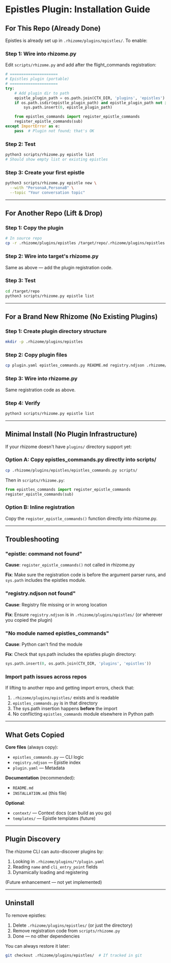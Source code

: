 # Epistles Plugin: Installation Guide

## For This Repo (Already Done)

Epistles is already set up in `.rhizome/plugins/epistles/`. To enable:

### Step 1: Wire into rhizome.py

Edit `scripts/rhizome.py` and add after the flight_commands registration:

```python
# =====================
# Epistles plugin (portable)
# =====================
try:
    # Add plugin dir to path
    epistle_plugin_path = os.path.join(CTX_DIR, 'plugins', 'epistles')
    if os.path.isdir(epistle_plugin_path) and epistle_plugin_path not in sys.path:
        sys.path.insert(0, epistle_plugin_path)

    from epistles_commands import register_epistle_commands
    register_epistle_commands(sub)
except ImportError as e:
    pass  # Plugin not found; that's OK
```

### Step 2: Test

```bash
python3 scripts/rhizome.py epistle list
# Should show empty list or existing epistles
```

### Step 3: Create your first epistle

```bash
python3 scripts/rhizome.py epistle new \
  --with "PersonaA,PersonaB" \
  --topic "Your conversation topic"
```

---

## For Another Repo (Lift & Drop)

### Step 1: Copy the plugin

```bash
# In source repo
cp -r .rhizome/plugins/epistles /target/repo/.rhizome/plugins/epistles
```

### Step 2: Wire into target's rhizome.py

Same as above — add the plugin registration code.

### Step 3: Test

```bash
cd /target/repo
python3 scripts/rhizome.py epistle list
```

---

## For a Brand New Rhizome (No Existing Plugins)

### Step 1: Create plugin directory structure

```bash
mkdir -p .rhizome/plugins/epistles
```

### Step 2: Copy plugin files

```bash
cp plugin.yaml epistles_commands.py README.md registry.ndjson .rhizome/plugins/epistles/
```

### Step 3: Wire into rhizome.py

Same registration code as above.

### Step 4: Verify

```bash
python3 scripts/rhizome.py epistle list
```

---

## Minimal Install (No Plugin Infrastructure)

If your rhizome doesn't have `plugins/` directory support yet:

### Option A: Copy epistles_commands.py directly into scripts/

```bash
cp .rhizome/plugins/epistles/epistles_commands.py scripts/
```

Then in `scripts/rhizome.py`:

```python
from epistles_commands import register_epistle_commands
register_epistle_commands(sub)
```

### Option B: Inline registration

Copy the `register_epistle_commands()` function directly into rhizome.py.

---

## Troubleshooting

### "epistle: command not found"

**Cause**: `register_epistle_commands()` not called in rhizome.py

**Fix**: Make sure the registration code is before the argument parser runs, and `sys.path` includes the epistles module.

### "registry.ndjson not found"

**Cause**: Registry file missing or in wrong location

**Fix**: Ensure `registry.ndjson` is in `.rhizome/plugins/epistles/` (or wherever you copied the plugin)

### "No module named epistles_commands"

**Cause**: Python can't find the module

**Fix**: Check that sys.path includes the epistles plugin directory:

```python
sys.path.insert(0, os.path.join(CTX_DIR, 'plugins', 'epistles'))
```

### Import path issues across repos

If lifting to another repo and getting import errors, check that:

1. `.rhizome/plugins/epistles/` exists and is readable
2. `epistles_commands.py` is in that directory
3. The sys.path insertion happens **before** the import
4. No conflicting `epistles_commands` module elsewhere in Python path

---

## What Gets Copied

**Core files** (always copy):
- `epistles_commands.py` — CLI logic
- `registry.ndjson` — Epistle index
- `plugin.yaml` — Metadata

**Documentation** (recommended):
- `README.md`
- `INSTALLATION.md` (this file)

**Optional**:
- `context/` — Context docs (can build as you go)
- `templates/` — Epistle templates (future)

---

## Plugin Discovery

The rhizome CLI can auto-discover plugins by:

1. Looking in `.rhizome/plugins/*/plugin.yaml`
2. Reading `name` and `cli_entry_point` fields
3. Dynamically loading and registering

(Future enhancement — not yet implemented)

---

## Uninstall

To remove epistles:

1. Delete `.rhizome/plugins/epistles/` (or just the directory)
2. Remove registration code from `scripts/rhizome.py`
3. Done — no other dependencies

You can always restore it later:

```bash
git checkout .rhizome/plugins/epistles/  # If tracked in git
```
